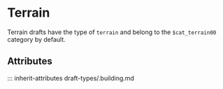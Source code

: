 # Terrain

Terrain drafts have the type of `terrain` and
belong to the `$cat_terrain00` category by default.

## Attributes
::: inherit-attributes draft-types/.building.md
